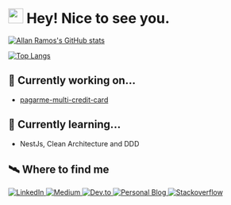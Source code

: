 <h1>
    <img src="https://emojis.slackmojis.com/emojis/images/1531849430/4246/blob-sunglasses.gif?1531849430" width="30"/>
    Hey! Nice to see you.
</h1>


<!--
**allangrds/allangrds** is a ✨ _special_ ✨ repository because its `README.md` (this file) appears on your GitHub profile.

Here are some ideas to get you started:

- 🔭 I’m currently working on ...
- 🌱 I’m currently learning ...
- 👯 I’m looking to collaborate on ...
- 🤔 I’m looking for help with ...
- 💬 Ask me about ...1
- 📫 How to reach me: ...
- 😄 Pronouns: ...
- ⚡ Fun fact: ...
-->

[![Allan Ramos's GitHub stats](https://github-readme-stats.vercel.app/api?username=allangrds)](https://github.com/anuraghazra/github-readme-stats)

[![Top Langs](https://github-readme-stats.vercel.app/api/top-langs/?username=allangrds&layout=compact)](https://github.com/anuraghazra/github-readme-stats)

## 🔧 Currently working on...

- [pagarme-multi-credit-card](https://github.com/allangrds/pagarme-multi-credit-card)

## 📖 Currently learning...
- NestJs, Clean Architecture and DDD

## 🛰️ Where to find me

<p>
    <a href="https://www.linkedin.com/in/allangabrielrds/" target="_blank">
        <img alt="LinkedIn" src="https://img.shields.io/badge/linkedin-%230077B5.svg?&style=for-the-badge&logo=linkedin&logoColor=white" />
    </a>
    <a href="https://medium.com/@allangrds" target="_blank">
        <img alt="Medium" src="https://img.shields.io/badge/medium-%2312100E.svg?&style=for-the-badge&logo=medium&logoColor=white" />
    </a>
    <a href="https://dev.to/allangrds" target="_blank">
        <img alt="Dev.to" src="https://img.shields.io/badge/dev.to-%2312100E.svg?&style=for-the-badge&logoColor=white" />
    </a>
    <a href="https://www.allanramos.com.br/" target="_blank">
        <img alt="Personal Blog" src="https://img.shields.io/badge/blog-%2312100E.svg?&style=for-the-badge&logoColor=white" />
    </a>
    <a href="https://pt.stackoverflow.com/users/14478/allan-ramos" target="_blank">
        <img alt="Stackoverflow" src="https://img.shields.io/badge/Stackoverflow-%2312100E.svg?&style=for-the-badge&logoColor=white" />
    </a>
</p>


